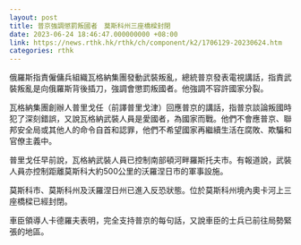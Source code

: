 ```yaml
---
layout: post
title: 普京強調懲罰叛國者　莫斯科州三座橋樑封閉
date: 2023-06-24 18:46:47.000000000 +08:00
link: https://news.rthk.hk/rthk/ch/component/k2/1706129-20230624.htm
categories: rthk
---
```


俄羅斯指責僱傭兵組織瓦格納集團發動武裝叛亂，總統普京發表電視講話，指責武裝叛亂是向俄羅斯背後插刀，強調會懲罰叛國者。他強調不容許國家分裂。

瓦格納集團創辦人普里戈任（前譯普里戈津）回應普京的講話，指普京談論叛國時犯了深刻錯誤，又說瓦格納武裝人員是愛國者，為國家而戰。他們不會應普京、聯邦安全局或其他人的命令自首和認罪，他們不希望國家再繼續生活在腐敗、欺騙和官僚主義中。

普里戈任早前說，瓦格納武裝人員已控制南部頓河畔羅斯托夫市。有報道說，武裝人員亦控制距離莫斯科大約500公里的沃羅涅日市的軍事設施。

莫斯科市、莫斯科州及沃羅涅日州已進入反恐狀態。位於莫斯科州境內奧卡河上三座橋樑已經封閉。

車臣領導人卡德羅夫表明，完全支持普京的每句話，又說車臣的士兵已前往局勢緊張的地區。
